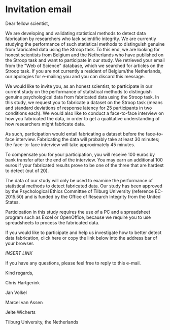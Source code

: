 # Invitation email

Dear fellow scientist,

We are developing and validating statistical methods to detect data fabrication by researchers who lack scientific integrity. We are currently studying the performance of such statistical methods to distinguish genuine from fabricated data using the Stroop task. To this end, we are looking for honest scientists from Belgium and the Netherlands who have published on the Stroop task and want to participate in our study. We retrieved your email from the "Web of Science" database, which we searched for articles on the Stroop task. If you are not currently a resident of Belgium/the Netherlands, our apologies for e-mailing you and you can discard this message. 

We would like to invite you, as an honest scientist, to participate in our current study on the performance of statistical methods to distinguish genuine psychological data from fabricated data using the Stroop task. In this study, we request you to fabricate a dataset on the Stroop task (means and standard deviations of response latency for 25 participants in two conditions each). We would also like to conduct a face-to-face interview on how you fabricated the data, in order to get a qualitative understanding of how researchers might fabricate data. 

As such, participation would entail fabricating a dataset before the face-to-face interview. Fabricating the data will probably take at least 30 minutes; the face-to-face interview will take approximately 45 minutes.

To compensate you for your participation, you will receive 100 euros by bank transfer after the end of the interview. You may earn an additional 100 euros if your fabricated results prove to be one of the three that are hardest to detect (out of 20). 

The data of our study will only be used to examine the performance of statistical methods to detect fabricated data. Our study has been approved by the Psychological Ethics Committee of Tilburg University (reference EC-2015.50) and is funded by the Office of Research Integrity from the United States.

Participation in this study requires the use of a PC and a spreadsheet program such as Excel or OpenOffice, because we require you to use spreadsheets to process the fabricated data.

If you would like to participate and help us investigate how to better detect data fabrication, click here or copy the link below into the address bar of your browser. 

*INSERT LINK*
<!-- This needs to be incorporated in Qualtrics of course -->

If you have any questions, please feel free to reply to this e-mail.

Kind regards,

Chris Hartgerink

Jan Völkel

Marcel van Assen

Jelte Wicherts

Tilburg University, the Netherlands
